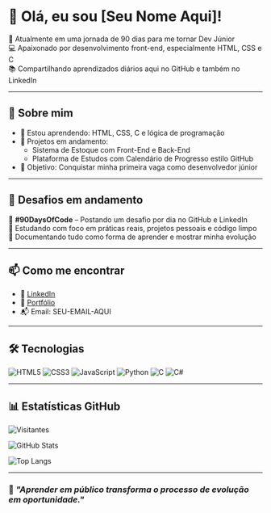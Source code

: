 # 👋 Olá, eu sou [Seu Nome Aqui]!

🎯 Atualmente em uma jornada de 90 dias para me tornar Dev Júnior  
💻 Apaixonado por desenvolvimento front-end, especialmente HTML, CSS e C  
📚 Compartilhando aprendizados diários aqui no GitHub e também no LinkedIn  

---

## 🚀 Sobre mim

- 🌱 Estou aprendendo: HTML, CSS, C e lógica de programação  
- 🔧 Projetos em andamento:  
  - Sistema de Estoque com Front-End e Back-End  
  - Plataforma de Estudos com Calendário de Progresso estilo GitHub  
- 🎯 Objetivo: Conquistar minha primeira vaga como desenvolvedor júnior

---

## 🧠 Desafios em andamento

🔸 **#90DaysOfCode** – Postando um desafio por dia no GitHub e LinkedIn  
🔸 Estudando com foco em práticas reais, projetos pessoais e código limpo  
🔸 Documentando tudo como forma de aprender e mostrar minha evolução

---

## 📫 Como me encontrar

- 💼 [LinkedIn](https://linkedin.com/in/SEU-USUARIO-AQUI)  
- 🧠 [Portfólio](https://SEU-PORTFOLIO-AQUI.com)  
- 📬 Email: SEU-EMAIL-AQUI

---

## 🛠️ Tecnologias

![HTML5](https://img.shields.io/badge/HTML5-E34F26?style=for-the-badge&logo=html5&logoColor=fff)
![CSS3](https://img.shields.io/badge/CSS3-1572B6?style=for-the-badge&logo=css3&logoColor=fff)
![JavaScript](https://img.shields.io/badge/JavaScript-F7DF1E?style=for-the-badge&logo=javascript&logoColor=000)
![Python](https://img.shields.io/badge/Python-3776AB?style=for-the-badge&logo=python&logoColor=fff)
![C](https://img.shields.io/badge/C-00599C?style=for-the-badge&logo=c&logoColor=fff)
![C#](https://img.shields.io/badge/C%23-239120?style=for-the-badge&logo=c-sharp&logoColor=fff)

---

## 📊 Estatísticas GitHub

<!-- Visitas ao perfil -->
![Visitantes](https://komarev.com/ghpvc/?username=SEU-USUARIO-AQUI&color=blue)

<!-- Estatísticas -->
![GitHub Stats](https://github-readme-stats.vercel.app/api?username=SEU-USUARIO-AQUI&show_icons=true&theme=tokyonight)

<!-- Linguagens mais usadas -->
![Top Langs](https://github-readme-stats.vercel.app/api/top-langs/?username=SEU-USUARIO-AQUI&layout=compact&theme=tokyonight)

---

### 📌 *"Aprender em público transforma o processo de evolução em oportunidade."*
